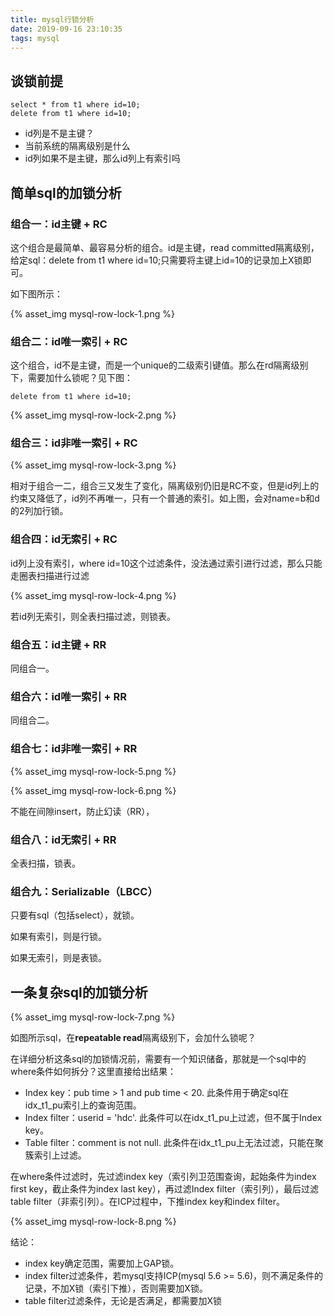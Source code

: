 ```yaml
---
title: mysql行锁分析
date: 2019-09-16 23:10:35
tags: mysql
---
```


## 谈锁前提

```mysql
select * from t1 where id=10;
delete from t1 where id=10;
```

+ id列是不是主键？
+ 当前系统的隔离级别是什么
+ id列如果不是主键，那么id列上有索引吗

## 简单sql的加锁分析

### 组合一：id主键 + RC

这个组合是最简单、最容易分析的组合。id是主键，read committed隔离级别，给定sql：delete from t1 where id=10;只需要将主键上id=10的记录加上X锁即可。

如下图所示：

{% asset_img mysql-row-lock-1.png %}

### 组合二：id唯一索引 + RC

这个组合，id不是主键，而是一个unique的二级索引键值。那么在rd隔离级别下，需要加什么锁呢？见下图：

```mysql
delete from t1 where id=10;
```

{% asset_img mysql-row-lock-2.png %}

### 组合三：id非唯一索引 + RC

{% asset_img mysql-row-lock-3.png %}

相对于组合一二，组合三又发生了变化，隔离级别仍旧是RC不变，但是id列上的约束又降低了，id列不再唯一，只有一个普通的索引。如上图，会对name=b和d的2列加行锁。

### 组合四：id无索引 + RC

id列上没有索引，where id=10这个过滤条件，没法通过索引进行过滤，那么只能走圈表扫描进行过滤

{% asset_img mysql-row-lock-4.png %}

若id列无索引，则全表扫描过滤，则锁表。

### 组合五：id主键 + RR

同组合一。

### 组合六：id唯一索引 + RR

同组合二。

### 组合七：id非唯一索引 + RR

{% asset_img mysql-row-lock-5.png %}

{% asset_img mysql-row-lock-6.png %}

不能在间隙insert，防止幻读（RR），

### 组合八：id无索引 + RR

全表扫描，锁表。

### 组合九：Serializable（LBCC）

只要有sql（包括select），就锁。

如果有索引，则是行锁。

如果无索引，则是表锁。

## 一条复杂sql的加锁分析

{% asset_img mysql-row-lock-7.png %}

如图所示sql，在**repeatable read**隔离级别下，会加什么锁呢？

在详细分析这条sql的加锁情况前，需要有一个知识储备，那就是一个sql中的where条件如何拆分？这里直接给出结果：

+ Index key：pub time > 1 and pub time < 20. 此条件用于确定sql在idx_t1_pu索引上的查询范围。
+ Index filter：userid = 'hdc'. 此条件可以在idx_t1_pu上过滤，但不属于Index key。
+ Table filter：comment is not null. 此条件在idx_t1_pu上无法过滤，只能在聚簇索引上过滤。

在where条件过滤时，先过滤index key（索引列卫范围查询，起始条件为index first key，截止条件为index last key），再过滤Index filter（索引列），最后过滤table filter（非索引列）。在ICP过程中，下推index key和index filter。

{% asset_img mysql-row-lock-8.png %}

结论：

+ index key确定范围，需要加上GAP锁。
+ index filter过滤条件，若mysql支持ICP(mysql 5.6 >= 5.6)，则不满足条件的记录，不加X锁（索引下推），否则需要加X锁。
+ table filter过滤条件，无论是否满足，都需要加X锁
